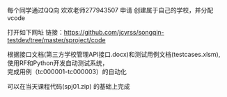 每个同学通过QQ向 欢欢老师277943507 申请 创建属于自己的学校，并分配vcode

打开如下网址 链接：https://github.com/jcyrss/songqin-testdev/tree/master/sproject/code



根据接口文档(第三方学校管理API接口.docx)和测试用例文档(testcases.xlsm), 使用RF和Python开发自动测试系统，<br>完成用例（tc000001-tc000003）的自动化

可以在当天课程代码(spj01.zip) 的基础上完成 
